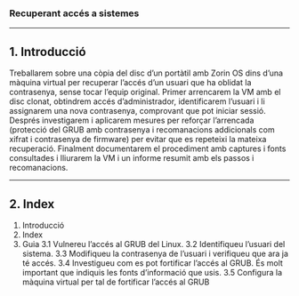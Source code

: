 ### Recuperant accés a sistemes

---

## 1. Introducció

Treballarem sobre una còpia del disc d’un portàtil amb Zorin OS dins d’una màquina virtual per recuperar l’accés d’un usuari que ha oblidat la contrasenya, sense tocar l’equip original. Primer arrencarem la VM amb el disc clonat, obtindrem accés d’administrador, identificarem l’usuari i li assignarem una nova contrasenya, comprovant que pot iniciar sessió. Després investigarem i aplicarem mesures per reforçar l’arrencada (protecció del GRUB amb contrasenya i recomanacions addicionals com xifrat i contrasenya de firmware) per evitar que es repeteixi la mateixa recuperació. Finalment documentarem el procediment amb captures i fonts consultades i lliurarem la VM i un informe resumit amb els passos i recomanacions.

---

## 2. Index

1. Introducció
2. Index
3. Guia
3.1 Vulnereu l’accés al GRUB del Linux.
3.2 Identifiqueu l’usuari del sistema.
3.3 Modifiqueu la contrasenya de l’usuari i verifiqueu que ara ja té accés.
3.4 Investigueu com es pot fortificar l’accés al GRUB. És molt important que indiquis les fonts d’informació que usis.
3.5 Configura la màquina virtual per tal de fortificar l’accés al GRUB



